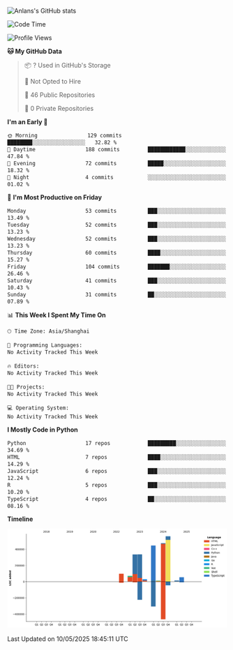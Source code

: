 <!-- ![Anlans's GitHub stats](https://github-readme-stats.vercel.app/api?username=Anlans) -->
![Anlans's GitHub stats](https://github-readme-stats.vercel.app/api?username=Anlans&rank_icon=github)

<!--START_SECTION:waka-->
![Code Time](http://img.shields.io/badge/Code%20Time-0%20secs-blue)

![Profile Views](http://img.shields.io/badge/Profile%20Views-0-blue)

**🐱 My GitHub Data** 

> 📦 ? Used in GitHub's Storage 
 > 
> 🚫 Not Opted to Hire
 > 
> 📜 46 Public Repositories 
 > 
> 🔑 0 Private Repositories 
 > 
**I'm an Early 🐤** 

```text
🌞 Morning                129 commits         ████████░░░░░░░░░░░░░░░░░   32.82 % 
🌆 Daytime                188 commits         ████████████░░░░░░░░░░░░░   47.84 % 
🌃 Evening                72 commits          █████░░░░░░░░░░░░░░░░░░░░   18.32 % 
🌙 Night                  4 commits           ░░░░░░░░░░░░░░░░░░░░░░░░░   01.02 % 
```
📅 **I'm Most Productive on Friday** 

```text
Monday                   53 commits          ███░░░░░░░░░░░░░░░░░░░░░░   13.49 % 
Tuesday                  52 commits          ███░░░░░░░░░░░░░░░░░░░░░░   13.23 % 
Wednesday                52 commits          ███░░░░░░░░░░░░░░░░░░░░░░   13.23 % 
Thursday                 60 commits          ████░░░░░░░░░░░░░░░░░░░░░   15.27 % 
Friday                   104 commits         ███████░░░░░░░░░░░░░░░░░░   26.46 % 
Saturday                 41 commits          ███░░░░░░░░░░░░░░░░░░░░░░   10.43 % 
Sunday                   31 commits          ██░░░░░░░░░░░░░░░░░░░░░░░   07.89 % 
```


📊 **This Week I Spent My Time On** 

```text
🕑︎ Time Zone: Asia/Shanghai

💬 Programming Languages: 
No Activity Tracked This Week

🔥 Editors: 
No Activity Tracked This Week

🐱‍💻 Projects: 
No Activity Tracked This Week

💻 Operating System: 
No Activity Tracked This Week
```

**I Mostly Code in Python** 

```text
Python                   17 repos            █████████░░░░░░░░░░░░░░░░   34.69 % 
HTML                     7 repos             ████░░░░░░░░░░░░░░░░░░░░░   14.29 % 
JavaScript               6 repos             ███░░░░░░░░░░░░░░░░░░░░░░   12.24 % 
R                        5 repos             ███░░░░░░░░░░░░░░░░░░░░░░   10.20 % 
TypeScript               4 repos             ██░░░░░░░░░░░░░░░░░░░░░░░   08.16 % 
```



**Timeline**

![Lines of Code chart](https://raw.githubusercontent.com/Anlans/Anlans/main/assets/bar_graph.png)


 Last Updated on 10/05/2025 18:45:11 UTC
<!--END_SECTION:waka-->

